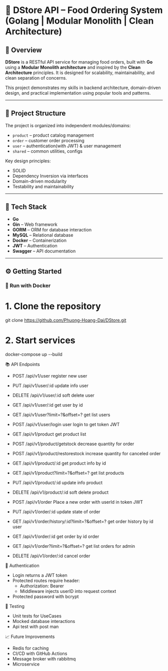 # 🛒 DStore API – Food Ordering System (Golang | Modular Monolith | Clean Architecture)

## 🚀 Overview

**DStore** is a RESTful API service for managing food orders, built with **Go** using a **Modular Monolith architecture** and inspired by the **Clean Architecture** principles. It is designed for scalability, maintainability, and clean separation of concerns.

This project demonstrates my skills in backend architecture, domain-driven design, and practical implementation using popular tools and patterns.

---

## 🧱 Project Structure

The project is organized into independent modules/domains:

- `product` – product catalog management  
- `order` – customer order processing  
- `user` – authentication(with JWT) & user management
- `shared` – common utilities, configs


Key design principles:
- SOLID
- Dependency Inversion via interfaces
- Domain-driven modularity
- Testability and maintainability

---

## 🔧 Tech Stack

- **Go**
- **Gin** – Web framework
- **GORM** – ORM for database interaction
- **MySQL** – Relational database
- **Docker** – Containerization
- **JWT** – Authentication
- **Swagger** – API documentation

---

## ⚙️ Getting Started

### 🚢 Run with Docker


# 1. Clone the repository
git clone https://github.com/Phuong-Hoang-Dai/DStore.git

# 2. Start services
docker-compose up --build

📚 API Endpoints

- POST	 /api/v1/user	register new user
- PUT    /api/v1/user/:id update info user
- DELETE /api/v1/user/:id soft delete user
- GET    /api/v1/user/:id get user by id
- GET    /api/v1/user?limit=?&offset=? get list users
- POST	 /api/v1/user/login	user login to get token JWT

- GET	   /api/v1/product	get product list
- POST /api/v1/product/getstock decrease quantity for order
- POST /api/v1/product/restorestock increase quantity for canceled order
- GET /api/v1/product/:id get product info by id
- GET /api/v1/product?limit=?&offset=? get list products
- PUT /api/v1/product/:id update info product
- DELETE /api/v1/product/:id soft delete product

- POST	 /api/v1/order	Place a new order with userId in token JWT 
- PUT	 /api/v1/order/:id	update state of order
- GET /api/v1/order/history/:id?limit=?&offset=? get order history by id user
- GET /api/v1/order/:id get order by id order
- GET /api/v1/order?limit=?&offset=? get list orders for admin
- DELETE /api/v1/order/:id cancel order

🔐 Authentication
- Login returns a JWT token
- Protected routes require header:
  - Authorization: Bearer <your-token>
  - Middleware injects userID into request context
- Protected password with bcrypt

🧪 Testing
- Unit tests for UseCases 
- Mocked database interactions
- Api test with post man

📈 Future Improvements
 - Redis for caching
 - CI/CD with GitHub Actions
 - Message broker with rabbitmq
 - Microservice
